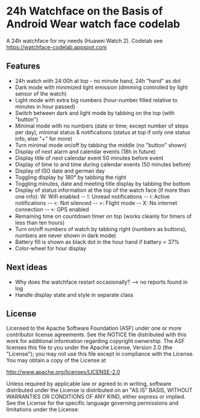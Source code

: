 24h Watchface on the Basis of Android Wear watch face codelab
=============================================================

A 24h watchface for my needs (Huawei Watch 2).  Codelab see https://watchface-codelab.appspot.com

Features
--------
   * 24h watch with 24:00h at top - no minute hand, 24h "hand" as dot
   * Dark mode with minimized light emission (dimming controlled by light sensor of the watch)
   * Light mode with extra big numbers (hour-number filled relative to minutes in hour passed)
   * Switch between dark and light mode by tabbing on the top (with "button")
   * Minimal mode with no numbers (date or time; except number of steps per day), minimal status & notifications (status at top if only one status info, else "+" for more)
   * Turn minimal mode on/off by tabbing the middle (no "button" shown)
   * Display of next alarm and calendar events (18h in future)
   * Display title of next calendar event 50 minutes before event
   * Display of time to and time during calendar events (50 minutes before)
   * Display of ISO date and german day
   * Toggling display by 180° by tabbing the right
   * Toggling minutes, date and meeting title display by tabbing the bottom
   * Display of status information at the top of the watch face (if more than one info):  W: Wifi enabled -- !: Unread notifications -- i: Active notifications -- <: Not silenced -- >: Flight mode  -- X: No internet connection -- ⌖: GPS enabled
   * Remaining time on countdown timer on top (works cleanly for timers of less than ten hours)
   * Turn on/off numbers of watch by tabbing right (numbers as buttons), numbers are never shown in dark mode)
   * Battery fill is shown as black dot in the hour hand if battery < 37% 
   * Color-wheel for hour display
   
Next ideas
--------
   * Why does the watchface restart occasionally? --> no reports found in log
   * Handle display state and style in separate class

License
-------

Licensed to the Apache Software Foundation (ASF) under one or more contributor
license agreements.  See the NOTICE file distributed with this work for
additional information regarding copyright ownership.  The ASF licenses this
file to you under the Apache License, Version 2.0 (the "License"); you may not
use this file except in compliance with the License.  You may obtain a copy of
the License at

http://www.apache.org/licenses/LICENSE-2.0

Unless required by applicable law or agreed to in writing, software
distributed under the License is distributed on an "AS IS" BASIS, WITHOUT
WARRANTIES OR CONDITIONS OF ANY KIND, either express or implied.  See the
License for the specific language governing permissions and limitations under
the License.
